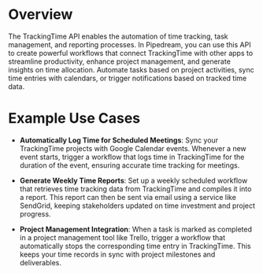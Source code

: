 # Overview

The TrackingTime API enables the automation of time tracking, task management, and reporting processes. In Pipedream, you can use this API to create powerful workflows that connect TrackingTime with other apps to streamline productivity, enhance project management, and generate insights on time allocation. Automate tasks based on project activities, sync time entries with calendars, or trigger notifications based on tracked time data.

# Example Use Cases

- **Automatically Log Time for Scheduled Meetings**: Sync your TrackingTime projects with Google Calendar events. Whenever a new event starts, trigger a workflow that logs time in TrackingTime for the duration of the event, ensuring accurate time tracking for meetings.

- **Generate Weekly Time Reports**: Set up a weekly scheduled workflow that retrieves time tracking data from TrackingTime and compiles it into a report. This report can then be sent via email using a service like SendGrid, keeping stakeholders updated on time investment and project progress.

- **Project Management Integration**: When a task is marked as completed in a project management tool like Trello, trigger a workflow that automatically stops the corresponding time entry in TrackingTime. This keeps your time records in sync with project milestones and deliverables.
